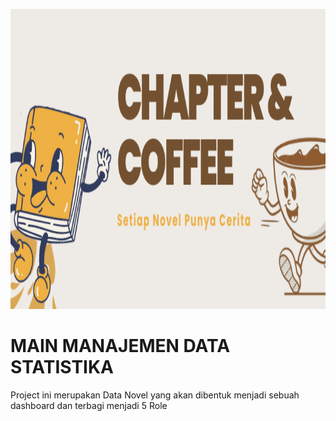 <p align="center">
  <img width="1920" height="480" src="Image/Header Chapter & Coffee .png">
</p>

# MAIN MANAJEMEN DATA STATISTIKA
 Project ini merupakan Data Novel yang akan dibentuk menjadi sebuah dashboard dan terbagi menjadi 5 Role
